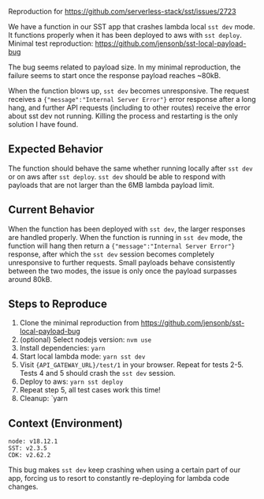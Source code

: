 Reproduction for https://github.com/serverless-stack/sst/issues/2723

<!--- Provide a general summary of the issue in the Title above -->
We have a function in our SST app that crashes lambda local `sst dev` mode. It functions properly when it has been deployed to aws with `sst deploy`. Minimal test reproduction: https://github.com/jensonb/sst-local-payload-bug

The bug seems related to payload size. In my minimal reproduction, the failure seems to start once the response payload reaches ~80kB.

When the function blows up, `sst dev` becomes unresponsive. The request receives a `{"message":"Internal Server Error"}` error response after a long hang, and further API requests (including to other routes) receive the error about sst dev not running. Killing the process and restarting is the only solution I have found.

## Expected Behavior
<!--- Tell us what should happen -->
The function should behave the same whether running locally after `sst dev` or on aws after `sst deploy`. `sst dev` should be able to respond with payloads that are not larger than the 6MB lambda payload limit.

## Current Behavior
<!--- Tell us what happens instead of the expected behavior -->
When the function has been deployed with `sst dev`, the larger responses are handled properly. When the function is running in `sst dev` mode, the function will hang then return a `{"message":"Internal Server Error"}` response, after which the `sst dev` session becomes completely unresponsive to further requests. Small payloads behave consistently between the two modes, the issue is only once the payload surpasses around 80kB.

## Steps to Reproduce
<!--- Provide a link to a live example, or an unambiguous set of steps to -->
<!--- reproduce this bug. Include code to reproduce, if relevant -->
1. Clone the minimal reproduction from https://github.com/jensonb/sst-local-payload-bug
2. (optional) Select nodejs version: `nvm use`
3. Install dependencies: `yarn`
4. Start local lambda mode: `yarn sst dev`
5. Visit `{API_GATEWAY_URL}/test/1` in your browser. Repeat for tests 2-5. Tests 4 and 5 should crash the `sst dev` session.
6. Deploy to aws: `yarn sst deploy`
7. Repeat step 5, all test cases work this time!
8. Cleanup: `yarn 

## Context (Environment)
<!--- How has this issue affected you? What are you trying to accomplish? -->
<!--- Providing context helps us come up with a solution that is most useful in the real world -->
```
node: v18.12.1
SST: v2.3.5
CDK: v2.62.2
```
This bug makes `sst dev` keep crashing when using a certain part of our app, forcing us to resort to constantly re-deploying for lambda code changes.